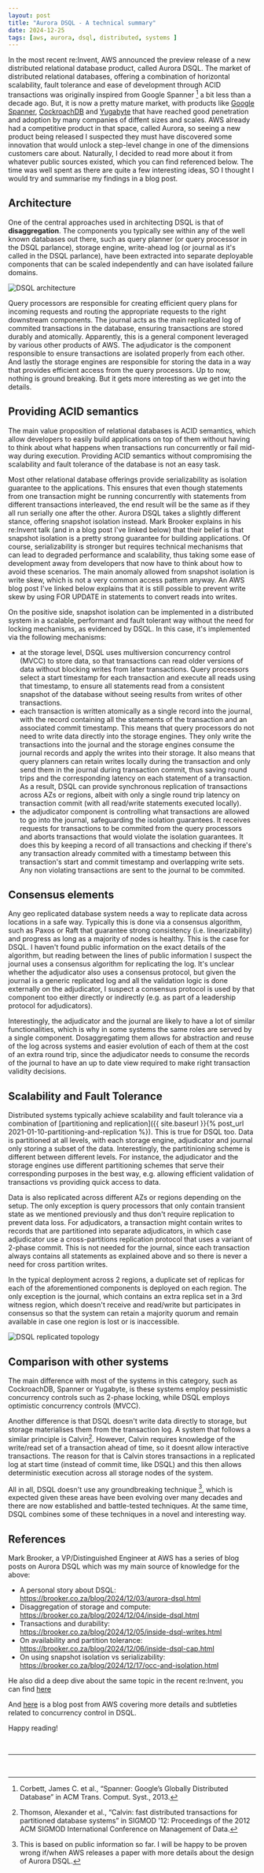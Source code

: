 ```yaml
---
layout: post
title: "Aurora DSQL - A technical summary"
date: 2024-12-25
tags: [aws, aurora, dsql, distributed, systems ]
---
```


In the most recent re:Invent, AWS announced the preview release of a new distributed relational database product, called Aurora DSQL. The market of distributed relational databases, offering a combination of horizontal scalability, fault tolerance and ease of development through ACID transactions was originally inspired from Google Spanner [^spannerPaper] a bit less than a decade ago. But, it is now a pretty mature market, with products like [Google Spanner](https://cloud.google.com/spanner), [CockroachDB](https://www.cockroachlabs.com/) and [Yugabyte](https://www.yugabyte.com/) that have reached good penetration and adoption by many companies of diffent sizes and scales. AWS already had a competitive product in that space, called Aurora, so seeing a new product being released I suspected they must have discovered some innovation that would unlock a step-level change in one of the dimensions customers care about. Naturally, I decided to read more about it from whatever public sources existed, which you can find referenced below. The time was well spent as there are quite a few interesting ideas, SO I thought I would try and summarise my findings in a blog post.  

## Architecture 

One of the central approaches used in architecting DSQL is that of **disaggregation**. The components you typically see within any of the well known databases out there, such as query planner (or query processor in the DSQL parlance), storage engine, write-ahead log (or journal as it's called in the DSQL parlance), have been extracted into separate deployable components that can be scaled independently and can have isolated failure domains.

![DSQL architecture](../assets/img/posts/dsql_architecture.png)

Query processors are responsible for creating efficient query plans for incoming requests and routing the appropriate requests to the right downstream components. The journal acts as the main replicated log of commited transactions in the database, ensuring transactions are stored durably and atomically. Apparently, this is a general component leveraged by various other products of AWS. The adjudicator is the component responsible to ensure transactions are isolated properly from each other. And lastly the storage engines are responsible for storing the data in a way that provides efficient access from the query processors. Up to now, nothing is ground breaking. But it gets more interesting as we get into the details.

## Providing ACID semantics

The main value proposition of relational databases is ACID semantics, which allow developers to easily build applications on top of them without having to think about what happens when transactions run concurrently or fail mid-way during execution. Providing ACID semantics without compromising the scalability and fault tolerance of the database is not an easy task.

Most other relational database offerings provide serializability as isolation guarantee to the applications. This ensures that even though statements from one transaction might be running concurrently with statements from different transactions interleaved, the end result will be the same as if they all run serially one after the other. Aurora DSQL takes a slightly different stance, offering snapshot isolation instead. Mark Brooker explains in his re:Invent talk (and in a blog post I've linked below) that their belief is that snapshot isolation is a pretty strong guarantee for building applications. Of course, serializability is stronger but requires technical mechanisms that can lead to degraded performance and scalability, thus taking some ease of development away from developers that now have to think about how to avoid these scenarios. The main anomaly allowed from snapshot isolation is write skew, which is not a very common access pattern anyway. An AWS blog post I've linked below explains that it is still possible to prevent write skew by using FOR UPDATE in statements to convert reads into writes.

On the positive side, snapshot isolation can be implemented in a distributed system in a scalable, performant and fault tolerant way without the need for locking mechanisms, as evidenced by DSQL. In this case, it's implemented via the following mechanisms:
* at the storage level, DSQL uses multiversion concurrency control (MVCC) to store data, so that transactions can read older versions of data without blocking writes from later transactions. Query processors select a start timestamp for each transaction and execute all reads using that timestamp, to ensure all statements read from a consistent snapshot of the database without seeing results from writes of other transactions.
* each transaction is written atomically as a single record into the journal, with the record containing all the statements of the transaction and an associated commit timestamp. This means that query processors do not need to write data directly into the storage engines. They only write the transactions into the journal and the storage engines consume the journal records and apply the writes into their storage. It also means that query planners can retain writes locally during the transaction and only send them in the journal during transaction commit, thus saving round trips and the corresponding latency on each statement of a transaction. As a result, DSQL can provide synchronous replication of transactions across AZs or regions, albeit with only a single round trip latency on transaction commit (with all read/write statements executed locally).
* the adjudicator component is controlling what transactions are allowed to go into the journal, safeguarding the isolation guarantees. It receives requests for transactions to be commited from the query processors and aborts transactions that would violate the isolation guarantees. It does this by keeping a record of all transactions and checking if there's any transaction already commited with a timestamp between this transaction's start and commit timestamp and overlapping write sets. Any non violating transactions are sent to the journal to be commited.

## Consensus elements

Any geo replicated database system needs a way to replicate data across locations in a safe way. Typically this is done via a consensus algorithm, such as Paxos or Raft that guarantee strong consistency (i.e. linearizability) and progress as long as a majority of nodes is healthy. This is the case for DSQL. I haven't found public information on the exact details of the algorithm, but reading between the lines of public information I suspect the journal uses a consensus algorithm for replicating the log. It's unclear whether the adjudicator also uses a consensus protocol, but given the journal is a generic replicated log and all the validation logic is done externally on the adjudicator, I suspect a consensus protocol is used by that component too either directly or indirectly (e.g. as part of a leadership protocol for adjudicators).


Interestingly, the adjudicator and the journal are likely to have a lot of similar functionalities, which is why in some systems the same roles are served by a single component. Dosaggregatimg them allows for abstraction and reuse of the log across systems and easier evolution of each of them at the cost of an extra round trip, since the adjudicator needs to consume the records of the journal to have an up to date view required to make right transaction validity decisions.

## Scalability and Fault Tolerance

Distributed systems typically achieve scalability and fault tolerance via a combination of [partitioning and replication]({{ site.baseurl }}{% post_url 2021-01-10-partitioning-and-replication %}). This is true for DSQL too. Data is partitioned at all levels, with each storage engine, adjudicator and journal only storing a subset of the data. Interestingly, the partitinioning scheme is different between different levels. For instance, the adjudicator and the storage engines use different partitioning schemes that serve their corresponding purposes in the best way, e.g. allowing efficient validation of transactions vs providing quick access to data.

Data is also replicated across different AZs or regions depending on the setup. The only exception is query processors that only contain transient state as we mentioned previously and thus don't require replication to prevent data loss. For adjudicators, a transaction might contain writes to records that are partitioned into separate adjudicators, in which case adjudicator use a cross-partitions replication protocol that uses a variant of 2-phase commit. This is not needed for the journal, since each transaction always contains all statements as explained above and so there is never a need for cross partition writes.

In the typical deployment across 2 regions, a duplicate set of replicas for each of the aforementioned components is deployed on each region. The only exception is the journal, which contains an extra replica set in a 3rd witness region, which doesn't receive and read/write but participates in consensus so that the system can retain a majority quorum and remain available in case one region is lost or is inaccessible.

![DSQL replicated topology](../assets/img/posts/dsql_topology.jpg)

## Comparison with other systems

The main difference with most of the systems in this category, such as CockroachDB, Spanner or Yugabyte, is these systems employ pessimistic concurrency controls such as 2-phase locking, while DSQL employs optimistic concurrency controls (MVCC).

Another difference is that DSQL doesn't write data directly to storage, but storage materialises them from the transaction log. A system that follows a similar principle is Calvin[^calvinPaper]. However, Calvin requires knowledge of the write/read set of a transaction ahead of time, so it doesnt allow interactive transactions. The reason for that is Calvin stores transactions in a replicated log at start time (instead of commit time, like DSQL) and this then allows deterministic execution across all storage nodes of the system.


All in all, DSQL doesn't use any groundbreaking technique [^aurora_paper], which is expected given these areas have been evolving over many decades and there are now established and battle-tested techniques. At the same time, DSQL combines some of these techniques in a novel and interesting way.

## References

Mark Brooker, a VP/Distinguished Engineer at AWS has a series of blog posts on Aurora DSQL which was my main source of knowledge for the above:

* A personal story about DSQL: https://brooker.co.za/blog/2024/12/03/aurora-dsql.html
* Disaggregation of storage and compute: https://brooker.co.za/blog/2024/12/04/inside-dsql.html
* Transactions and durability: https://brooker.co.za/blog/2024/12/05/inside-dsql-writes.html
* On availability and partition tolerance: https://brooker.co.za/blog/2024/12/06/inside-dsql-cap.html
* On using snapshot isolation vs serializability: https://brooker.co.za/blog/2024/12/17/occ-and-isolation.html

He also did a deep dive about the same topic in the recent re:Invent, you can find [here](https://www.youtube.com/watch?v=huGmR_mi5dQ) 

And [here](https://aws.amazon.com/blogs/database/concurrency-control-in-amazon-aurora-dsql/) is a blog post from AWS covering more details and subtleties related to concurrency control in DSQL.

Happy reading!


<br/>

-------------------------------------------------------

<br/>

[^spannerPaper]: Corbett, James C. et al., “Spanner: Google’s Globally Distributed Database” in ACM Trans. Comput. Syst., 2013.
[^calvinPaper]: Thomson, Alexander et al., “Calvin: fast distributed transactions for partitioned database systems” in SIGMOD '12: Proceedings of the 2012 ACM SIGMOD International Conference on Management of Data.
[^aurora_paper]: This is based on public information so far. I will be happy to be proven wrong if/when AWS releases a paper with more details about the design of Aurora DSQL. 
